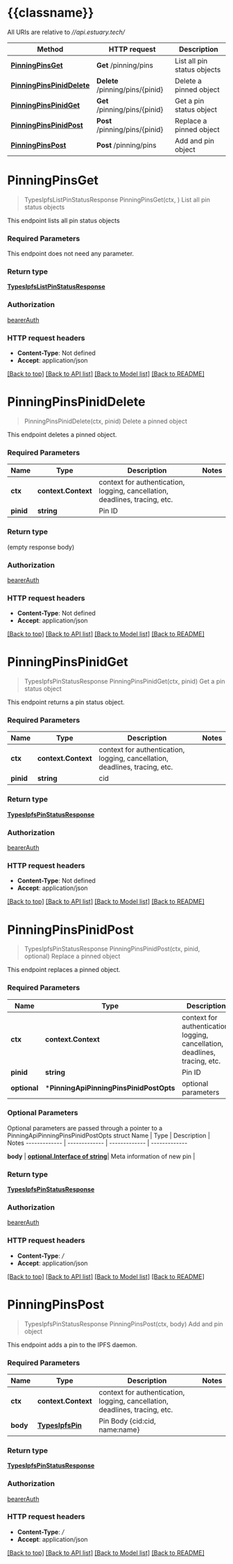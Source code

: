 # {{classname}}

All URIs are relative to *//api.estuary.tech/*

Method | HTTP request | Description
------------- | ------------- | -------------
[**PinningPinsGet**](PinningApi.md#PinningPinsGet) | **Get** /pinning/pins | List all pin status objects
[**PinningPinsPinidDelete**](PinningApi.md#PinningPinsPinidDelete) | **Delete** /pinning/pins/{pinid} | Delete a pinned object
[**PinningPinsPinidGet**](PinningApi.md#PinningPinsPinidGet) | **Get** /pinning/pins/{pinid} | Get a pin status object
[**PinningPinsPinidPost**](PinningApi.md#PinningPinsPinidPost) | **Post** /pinning/pins/{pinid} | Replace a pinned object
[**PinningPinsPost**](PinningApi.md#PinningPinsPost) | **Post** /pinning/pins | Add and pin object

# **PinningPinsGet**
> TypesIpfsListPinStatusResponse PinningPinsGet(ctx, )
List all pin status objects

This endpoint lists all pin status objects

### Required Parameters
This endpoint does not need any parameter.

### Return type

[**TypesIpfsListPinStatusResponse**](types.IpfsListPinStatusResponse.md)

### Authorization

[bearerAuth](../README.md#bearerAuth)

### HTTP request headers

 - **Content-Type**: Not defined
 - **Accept**: application/json

[[Back to top]](#) [[Back to API list]](../README.md#documentation-for-api-endpoints) [[Back to Model list]](../README.md#documentation-for-models) [[Back to README]](../README.md)

# **PinningPinsPinidDelete**
> PinningPinsPinidDelete(ctx, pinid)
Delete a pinned object

This endpoint deletes a pinned object.

### Required Parameters

Name | Type | Description  | Notes
------------- | ------------- | ------------- | -------------
 **ctx** | **context.Context** | context for authentication, logging, cancellation, deadlines, tracing, etc.
  **pinid** | **string**| Pin ID | 

### Return type

 (empty response body)

### Authorization

[bearerAuth](../README.md#bearerAuth)

### HTTP request headers

 - **Content-Type**: Not defined
 - **Accept**: application/json

[[Back to top]](#) [[Back to API list]](../README.md#documentation-for-api-endpoints) [[Back to Model list]](../README.md#documentation-for-models) [[Back to README]](../README.md)

# **PinningPinsPinidGet**
> TypesIpfsPinStatusResponse PinningPinsPinidGet(ctx, pinid)
Get a pin status object

This endpoint returns a pin status object.

### Required Parameters

Name | Type | Description  | Notes
------------- | ------------- | ------------- | -------------
 **ctx** | **context.Context** | context for authentication, logging, cancellation, deadlines, tracing, etc.
  **pinid** | **string**| cid | 

### Return type

[**TypesIpfsPinStatusResponse**](types.IpfsPinStatusResponse.md)

### Authorization

[bearerAuth](../README.md#bearerAuth)

### HTTP request headers

 - **Content-Type**: Not defined
 - **Accept**: application/json

[[Back to top]](#) [[Back to API list]](../README.md#documentation-for-api-endpoints) [[Back to Model list]](../README.md#documentation-for-models) [[Back to README]](../README.md)

# **PinningPinsPinidPost**
> TypesIpfsPinStatusResponse PinningPinsPinidPost(ctx, pinid, optional)
Replace a pinned object

This endpoint replaces a pinned object.

### Required Parameters

Name | Type | Description  | Notes
------------- | ------------- | ------------- | -------------
 **ctx** | **context.Context** | context for authentication, logging, cancellation, deadlines, tracing, etc.
  **pinid** | **string**| Pin ID | 
 **optional** | ***PinningApiPinningPinsPinidPostOpts** | optional parameters | nil if no parameters

### Optional Parameters
Optional parameters are passed through a pointer to a PinningApiPinningPinsPinidPostOpts struct
Name | Type | Description  | Notes
------------- | ------------- | ------------- | -------------

 **body** | [**optional.Interface of string**](string.md)| Meta information of new pin | 

### Return type

[**TypesIpfsPinStatusResponse**](types.IpfsPinStatusResponse.md)

### Authorization

[bearerAuth](../README.md#bearerAuth)

### HTTP request headers

 - **Content-Type**: */*
 - **Accept**: application/json

[[Back to top]](#) [[Back to API list]](../README.md#documentation-for-api-endpoints) [[Back to Model list]](../README.md#documentation-for-models) [[Back to README]](../README.md)

# **PinningPinsPost**
> TypesIpfsPinStatusResponse PinningPinsPost(ctx, body)
Add and pin object

This endpoint adds a pin to the IPFS daemon.

### Required Parameters

Name | Type | Description  | Notes
------------- | ------------- | ------------- | -------------
 **ctx** | **context.Context** | context for authentication, logging, cancellation, deadlines, tracing, etc.
  **body** | [**TypesIpfsPin**](TypesIpfsPin.md)| Pin Body {cid:cid, name:name} | 

### Return type

[**TypesIpfsPinStatusResponse**](types.IpfsPinStatusResponse.md)

### Authorization

[bearerAuth](../README.md#bearerAuth)

### HTTP request headers

 - **Content-Type**: */*
 - **Accept**: application/json

[[Back to top]](#) [[Back to API list]](../README.md#documentation-for-api-endpoints) [[Back to Model list]](../README.md#documentation-for-models) [[Back to README]](../README.md)

